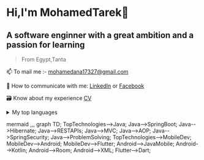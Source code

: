# Hi,I'm MohamedTarek👋
## A software enginner with a great ambition and a passion for learning
> From Egypt,Tanta

📫 To mail me :- mohamedana17327@gmail.com

📧 How to communicate with me:
[LinkedIn](https://www.linkedin.com/in/mohamed-tarek-958ab5198/) or [Facebook](https://www.facebook.com/profile.php?id=100006295150852)

🗃️ Know about my experience [CV](https://drive.google.com/file/d/1nO-glKWbe9kLbKA4xoBE-6D05BDAb6N3/view?usp=sharing)


<details>
<summary>My top languages</summary>

| Rank | Languages |
|-----:|-----------|
|     1| Java|
|     2| Dart    |
|     3| C++       |
|     4| Kotlin|
|     5| mySQL|
</details>

mermaid
,,,
graph TD;
    TopTechnologies-->Java;
		Java-->SpringBoot;
		Java-->Hibernate;
		Java-->RESTAPIs;
		Java-->MVC;
		Java-->AOP;
		Java-->SpringSecurity;
	  Java-->ProblemSolving;
    TopTechnologies-->MobileDev;
		MobileDev-->Android;
		MobileDev-->Flutter;
		Android-->JavaMobile;
		Android-->Kotlin;
		Android-->Room;
		Android-->XML;
		Flutter-->Dart;

